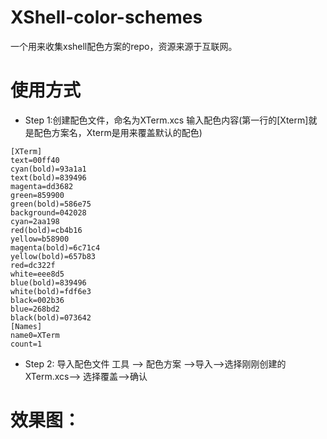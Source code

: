 # XShell-color-schemes
一个用来收集xshell配色方案的repo，资源来源于互联网。

# 使用方式
* Step 1:创建配色文件，命名为XTerm.xcs
输入配色内容(第一行的[Xterm]就是配色方案名，Xterm是用来覆盖默认的配色) 
```
[XTerm]
text=00ff40
cyan(bold)=93a1a1
text(bold)=839496
magenta=dd3682
green=859900
green(bold)=586e75
background=042028
cyan=2aa198
red(bold)=cb4b16
yellow=b58900
magenta(bold)=6c71c4
yellow(bold)=657b83
red=dc322f
white=eee8d5
blue(bold)=839496
white(bold)=fdf6e3
black=002b36
blue=268bd2
black(bold)=073642
[Names]
name0=XTerm
count=1
```

* Step 2:
导入配色文件
工具 --> 配色方案 -->导入–>选择刚刚创建的XTerm.xcs–> 选择覆盖–>确认

# 效果图：
